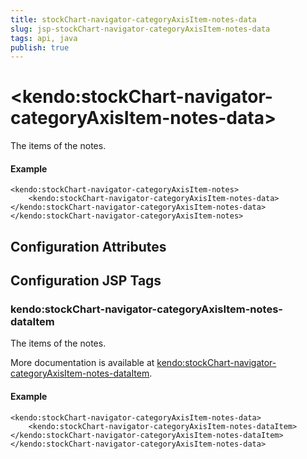 ```yaml
---
title: stockChart-navigator-categoryAxisItem-notes-data
slug: jsp-stockChart-navigator-categoryAxisItem-notes-data
tags: api, java
publish: true
---
```


# \<kendo:stockChart-navigator-categoryAxisItem-notes-data\>

The items of the notes.

#### Example
    <kendo:stockChart-navigator-categoryAxisItem-notes>
        <kendo:stockChart-navigator-categoryAxisItem-notes-data></kendo:stockChart-navigator-categoryAxisItem-notes-data>
    </kendo:stockChart-navigator-categoryAxisItem-notes>

## Configuration Attributes


##  Configuration JSP Tags

### kendo:stockChart-navigator-categoryAxisItem-notes-dataItem

The items of the notes.

More documentation is available at [kendo:stockChart-navigator-categoryAxisItem-notes-dataItem](stockchart/navigator-categoryaxisitem-notes-dataitem).

#### Example

    <kendo:stockChart-navigator-categoryAxisItem-notes-data>
        <kendo:stockChart-navigator-categoryAxisItem-notes-dataItem></kendo:stockChart-navigator-categoryAxisItem-notes-dataItem>
    </kendo:stockChart-navigator-categoryAxisItem-notes-data>

